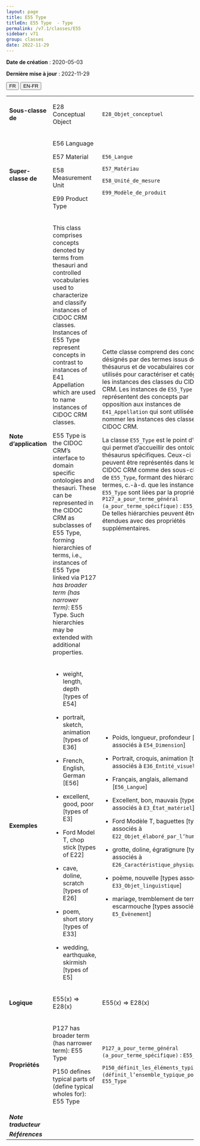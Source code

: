 ```yaml
---
layout: page
title: E55 Type
titleEn: E55 Type  - Type
permalink: /v7.1/classes/E55
sidebar: v71
group: classes
date: 2022-11-29
---
```


**Date de création** : 2020-05-03

**Dernière mise à jour** : 2022-11-29

<div class="lang-buttons">
  <button id="fr" class="activate">FR</button>
  <button id="en-fr">EN-FR</button>
</div>

<table>
				<tbody>
				<tr>
					<td><strong>Sous-classe de</strong></td>
					<td class="en"><p>E28 Conceptual Object</p>
							</td>
						<td><p><code class="language-plaintext highlighter-rouge">E28_Objet_conceptuel</code></p>
							</td>
						</tr>
					<tr>
					<td><strong>Super-classe de</strong></td>
					<td class="en"><p>E56 Language </p>
							<p>E57 Material </p>
							<p>E58 Measurement Unit </p>
							<p>E99 Product Type</p>
							</td>
						<td><p><code class="language-plaintext highlighter-rouge">E56_Langue</code></p>
							<p><code class="language-plaintext highlighter-rouge">E57_Matériau</code></p>
							<p><code class="language-plaintext highlighter-rouge">E58_Unité_de_mesure</code></p>
							<p><code class="language-plaintext highlighter-rouge">E99_Modèle_de_produit</code></p>
							</td>
						</tr>
					<tr>
					<td><strong>Note d’application</strong></td>
					<td class="en"><p>This class comprises concepts denoted by terms from thesauri and controlled vocabularies used to characterize and classify instances of CIDOC CRM classes. Instances of E55 Type represent concepts in contrast to instances of E41 Appellation which are used to name instances of CIDOC CRM classes. </p>
							<p>E55 Type is the CIDOC CRM’s interface to domain specific ontologies and thesauri. These can be represented in the CIDOC CRM as subclasses of E55 Type, forming hierarchies of terms, i.e., instances of E55 Type linked via P127 <em>has broader term (has narrower term)</em>: E55 Type. Such hierarchies may be extended with additional properties. </p>
							</td>
						<td><p>Cette classe comprend des concepts désignés par des termes issus de thésaurus et de vocabulaires contrôlés utilisés pour caractériser et catégoriser les instances des classes du CIDOC CRM. Les instances de <code class="language-plaintext highlighter-rouge">E55_Type</code> représentent des concepts par opposition aux instances de <code class="language-plaintext highlighter-rouge">E41_Appellation</code> qui sont utilisées pour nommer les instances des classes du CIDOC CRM.</p>
							<p></p>
							<p>La classe <code class="language-plaintext highlighter-rouge">E55_Type</code> est le point d’entrée qui permet d’accueillir des ontologies et thésaurus spécifiques. Ceux-ci peuvent être représentés dans le CIDOC CRM comme des sous-classes de <code class="language-plaintext highlighter-rouge">E55_Type</code>, formant des hiérarchies de termes, c.-à-d. que les instances de <code class="language-plaintext highlighter-rouge">E55_Type</code> sont liées par la propriété <code class="language-plaintext highlighter-rouge">P127_a_pour_terme_général (a_pour_terme_spécifique)</code> : <code class="language-plaintext highlighter-rouge">E55_Type</code>. De telles hiérarchies peuvent être étendues avec des propriétés supplémentaires.</p>
							</td>
						</tr>
					<tr>
					<td><strong>Exemples</strong></td>
					<td class="en"><ul><li><p>weight, length, depth [types of E54]  </p>
							</li>
									<li><p>portrait, sketch, animation [types of E36]  </p>
							</li>
										<li><p>French, English, German [E56]  </p>
							</li>
										<li><p>excellent, good, poor [types of E3]  </p>
							</li>
										<li><p>Ford Model T, chop stick [types of E22]  </p>
							</li>
										<li><p>cave, doline, scratch [types of E26]  </p>
							</li>
										<li><p>poem, short story [types of E33]  </p>
							</li>
										<li><p>wedding, earthquake, skirmish [types of E5] </p>
							</li></ul>
										</td>
						<td><ul><li><p>Poids, longueur, profondeur [types associés à <code class="language-plaintext highlighter-rouge">E54_Dimension</code>]  </p>
							</li>
									<li><p>Portrait, croquis, animation [types associés à <code class="language-plaintext highlighter-rouge">E36_Entité_visuelle</code>]  </p>
							</li>
										<li><p>Français, anglais, allemand [<code class="language-plaintext highlighter-rouge">E56_Langue</code>]  </p>
							</li>
										<li><p>Excellent, bon, mauvais [types associés à <code class="language-plaintext highlighter-rouge">E3_État_matériel</code>]  </p>
							</li>
										<li><p>Ford Modèle T, baguettes [types associés à <code class="language-plaintext highlighter-rouge">E22_Objet_élaboré_par_l’humain</code>]  </p>
							</li>
										<li><p>grotte, doline, égratignure [types associés à <code class="language-plaintext highlighter-rouge">E26_Caractéristique_physique</code>]  </p>
							</li>
										<li><p>poème, nouvelle [types associés à <code class="language-plaintext highlighter-rouge">E33_Objet_linguistique</code>]  </p>
							</li>
										<li><p>mariage, tremblement de terre, escarmouche [types associés à <code class="language-plaintext highlighter-rouge">E5_Évènement</code>] </p>
							</li></ul>
										</td>
						</tr>
					<tr>
					<td><strong>Logique</strong></td>
					<td class="en"><p>E55(x) ⇒ E28(x) </p>
							</td>
						<td><p>E55(x) ⇒ E28(x) </p>
							</td>
						</tr>
					<tr>
					<td><strong>Propriétés</strong></td>
					<td class="en"><p>P127 has broader term (has narrower term): E55 Type </p>
							<p>P150 defines typical parts of (define typical wholes for): E55 Type</p>
							</td>
						<td><p><code class="language-plaintext highlighter-rouge">P127_a_pour_terme_général (a_pour_terme_spécifique)</code> : <code class="language-plaintext highlighter-rouge">E55_Type</code></p>
							<p><code class="language-plaintext highlighter-rouge">P150_définit_les_éléments_typiques_de (définit_l’ensemble_typique_pour)</code> : <code class="language-plaintext highlighter-rouge">E55_Type</code></p>
							</td>
						</tr>
					<tr>
					<td><strong><em>Note traducteur</em></strong></td>
					<td colspan="2"><p></p>
							</td>
						</tr>
					<tr>
					<td><strong><em>Références</em></strong></td>
					<td colspan="2"><p><em></em></p>
							</td>
						</tr>
					</tbody>
				</table>
				